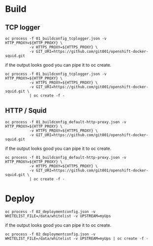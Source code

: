 # Build

## TCP logger

```
oc process -f 01_buildconfig_tcplogger.json -v HTTP_PROXY=${HTTP_PROXY} \
           -v HTTPS_PROXY=${HTTPS_PROXY} \
           -v GIT_URI=https://github.com/git001/openshift-docker-squid.git
```

if the output looks good you can pipe it to oc create.

```
oc process -f 01_buildconfig_tcplogger.json -v HTTP_PROXY=${HTTP_PROXY} \
           -v HTTPS_PROXY=${HTTPS_PROXY} \
           -v GIT_URI=https://github.com/git001/openshift-docker-squid.git \
           | oc create -f -
```

## HTTP / Squid

```
oc process -f 01_buildconfig_default-http-proxy.json -v HTTP_PROXY=${HTTP_PROXY} \
           -v HTTPS_PROXY=${HTTPS_PROXY} \
           -v GIT_URI=https://github.com/git001/openshift-docker-squid.git
```

if the output looks good you can pipe it to oc create.

```
oc process -f 01_buildconfig_default-http-proxy.json -v HTTP_PROXY=${HTTP_PROXY} \
           -v HTTPS_PROXY=${HTTPS_PROXY} \
           -v GIT_URI=https://github.com/git001/openshift-docker-squid.git \
           | oc create -f -
```

# Deploy

```
oc process -f 02_deploymentconfig.json -v WHITELIST_FILE=/data/whitelist -v UPSTREAM=myUps
```

if the output looks good you can pipe it to oc create.

```
oc process -f 02_deploymentconfig.json -v WHITELIST_FILE=/data/whitelist -v UPSTREAM=myUps | oc create -f -
```
